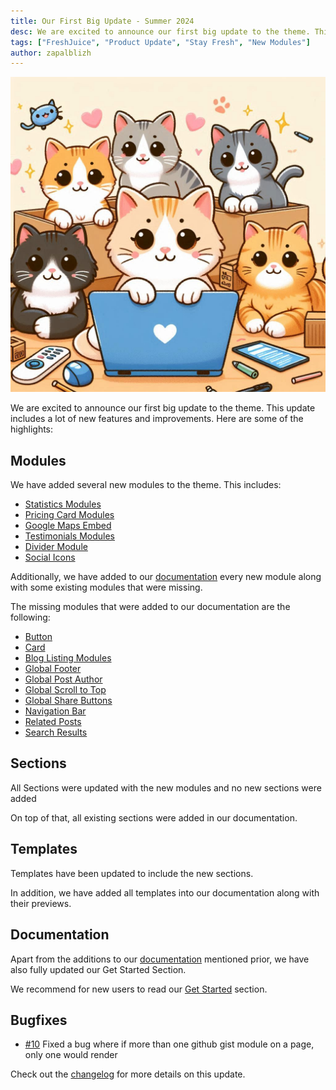 ```yaml
---
title: Our First Big Update - Summer 2024
desc: We are excited to announce our first big update to the theme. This update includes a lot of new features and improvements.
tags: ["FreshJuice", "Product Update", "Stay Fresh", "New Modules"]
author: zapalblizh
---
```


<img src="./we-are-excited-to-announce.jpg" alt="Cats with a laptop" class="img md:float-right md:ml-14" eleventy:widths="320">

We are excited to announce our first big update to the theme. This update includes a lot of new features and improvements. Here are some of the highlights:

## Modules

We have added several new modules to the theme. This includes:
- [Statistics Modules](/docs/modules/statistics/)
- [Pricing Card Modules](/docs/modules/pricing-card/)
- [Google Maps Embed](/docs/modules/google-maps/)
- [Testimonials Modules](/docs/modules/testimonials/)
- [Divider Module](/docs/modules/divider/)
- [Social Icons](/docs/modules/social-icons/)

Additionally, we have added to our [documentation](/docs/) every new module along with some existing modules that were missing.

The missing modules that were added to our documentation are the following:
- [Button](/docs/modules/button/)
- [Card](/docs/modules/card/)
- [Blog Listing Modules](/docs/modules/blog-listing/)
- [Global Footer](/docs/modules/global-footer/)
- [Global Post Author](/docs/modules/global-post-author/)
- [Global Scroll to Top](/docs/modules/global-scroll-to-top/)
- [Global Share Buttons](/docs/modules/global-share-buttons/)
- [Navigation Bar](/docs/modules/navigation-bar/)
- [Related Posts](/docs/modules/related-posts/)
- [Search Results](/docs/modules/search-results/)

## Sections

All Sections were updated with the new modules and no new sections were added

On top of that, all existing sections were added in our documentation.

## Templates

Templates have been updated to include the new sections.

In addition, we have added all templates into our documentation along with their previews.

## Documentation

Apart from the additions to our [documentation](/docs/) mentioned prior, we have also fully updated our Get Started Section.

We recommend for new users to read our [Get Started](/docs/) section.

## Bugfixes
- [#10](https://github.com/freshjuice-dev/freshjuice-hubspot-theme/issues/10) Fixed a bug where if more than one github gist module on a page, only one would render

Check out the [changelog](/changelog/) for more details on this update.
